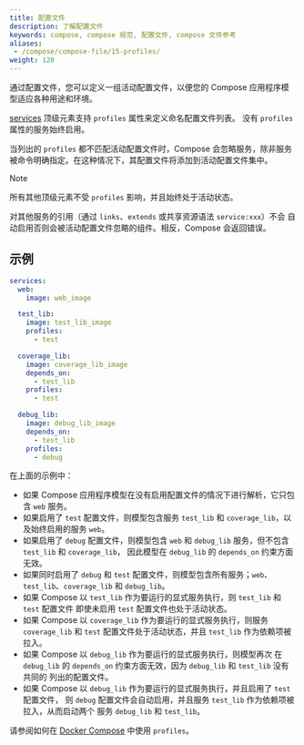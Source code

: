 ```yaml
---
title: 配置文件
description: 了解配置文件
keywords: compose, compose 规范, 配置文件, compose 文件参考
aliases: 
 - /compose/compose-file/15-profiles/
weight: 120
---
```


通过配置文件，您可以定义一组活动配置文件，以便您的 Compose 应用程序模型适应各种用途和环境。

[services](services.md) 顶级元素支持 `profiles` 属性来定义命名配置文件列表。
没有 `profiles` 属性的服务始终启用。

当列出的 `profiles` 都不匹配活动配置文件时，Compose 会忽略服务，除非服务被命令明确指定。在这种情况下，其配置文件将添加到活动配置文件集中。

> [!NOTE]
>
> 所有其他顶级元素不受 `profiles` 影响，并且始终处于活动状态。

对其他服务的引用（通过 `links`、`extends` 或共享资源语法 `service:xxx`）不会
自动启用否则会被活动配置文件忽略的组件。相反，Compose 会返回错误。

## 示例

```yaml
services:
  web:
    image: web_image

  test_lib:
    image: test_lib_image
    profiles:
      - test

  coverage_lib:
    image: coverage_lib_image
    depends_on:
      - test_lib
    profiles:
      - test

  debug_lib:
    image: debug_lib_image
    depends_on:
      - test_lib
    profiles:
      - debug
```

在上面的示例中：

- 如果 Compose 应用程序模型在没有启用配置文件的情况下进行解析，它只包含 `web` 服务。
- 如果启用了 `test` 配置文件，则模型包含服务 `test_lib` 和 `coverage_lib`，以及始终启用的服务 `web`。
- 如果启用了 `debug` 配置文件，则模型包含 `web` 和 `debug_lib` 服务，但不包含 `test_lib` 和 `coverage_lib`，
  因此模型在 `debug_lib` 的 `depends_on` 约束方面无效。
- 如果同时启用了 `debug` 和 `test` 配置文件，则模型包含所有服务；`web`、`test_lib`、`coverage_lib` 和 `debug_lib`。
- 如果 Compose 以 `test_lib` 作为要运行的显式服务执行，则 `test_lib` 和 `test` 配置文件
  即使未启用 `test` 配置文件也处于活动状态。
- 如果 Compose 以 `coverage_lib` 作为要运行的显式服务执行，则服务 `coverage_lib` 和
  `test` 配置文件处于活动状态，并且 `test_lib` 作为依赖项被拉入。
- 如果 Compose 以 `debug_lib` 作为要运行的显式服务执行，则模型再次
  在 `debug_lib` 的 `depends_on` 约束方面无效，因为 `debug_lib` 和 `test_lib` 没有共同的
  列出的配置文件。
- 如果 Compose 以 `debug_lib` 作为要运行的显式服务执行，并且启用了 `test` 配置文件，
  则 `debug` 配置文件会自动启用，并且服务 `test_lib` 作为依赖项被拉入，从而启动两个
  服务 `debug_lib` 和 `test_lib`。

请参阅如何在 [Docker Compose](/manuals/compose/how-tos/profiles.md) 中使用 `profiles`。
